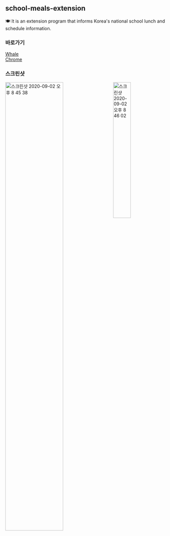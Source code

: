 ## school-meals-extension

🍽 It is an extension program that informs Korea's national school lunch and schedule information.

### 바로가기

[Whale](https://store.whale.naver.com/detail/igacokmbgjalgongkebmeaghkikdapba)
<br />
[Chrome](https://chrome.google.com/webstore/detail/%EC%A0%84%EA%B5%AD%EC%9D%98-%ED%95%99%EA%B5%90-%EA%B8%89%EC%8B%9D-%EB%B0%8F-%EC%9D%BC%EC%A0%95-%EC%A0%95%EB%B3%B4/kkeigckbhoaeeimpljbgdahffdefighg)

### 스크린샷

<div>
<img width="60%" alt="스크린샷 2020-09-02 오후 8 45 38" src="https://user-images.githubusercontent.com/51149996/91977299-6e825c80-ed5d-11ea-8a1e-edd8f690f7cb.png">
<img width="33%" align="right" alt="스크린샷 2020-09-02 오후 8 46 02" src="https://user-images.githubusercontent.com/51149996/91977305-717d4d00-ed5d-11ea-9475-d7273c082275.png">
</div>
